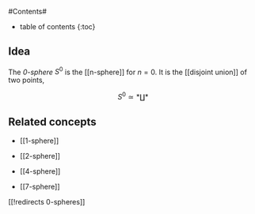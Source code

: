
#Contents#
* table of contents
{:toc}

## Idea

The _0-sphere_ $S^0$ is the [[n-sphere]] for $n = 0$. It is the [[disjoint union]] of two points,

$$
  S^0 \simeq \ast \coprod \ast
$$

## Related concepts

* [[1-sphere]]

* [[2-sphere]]

* [[4-sphere]]

* [[7-sphere]]

[[!redirects 0-spheres]]